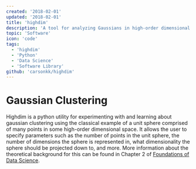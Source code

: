 ```yaml
---
created: '2018-02-01'
updated: '2018-02-01'
title: 'highdim'
description: 'A tool for analyzing Gaussians in high-order dimensional space'
topic: 'Software'
icon: 'code'
tags:
  - 'highdim'
  - 'Python'
  - 'Data Science'
  - 'Software Library'
github: 'carsonkk/highdim'
---
```


# Gaussian Clustering

Highdim is a python utility for experimenting with and learning about gaussian clustering using the classical example of a unit sphere comprised of many points in some high-order dimensional space. It allows the user to specify parameters such as the number of points in the unit sphere, the number of dimensions the sphere is represented in, what dimensionality the sphere should be projected down to, and more. More information about the theoretical background for this can be found in Chapter 2 of [Foundations of Data Science](https://www.cs.cornell.edu/jeh/book.pdf).
